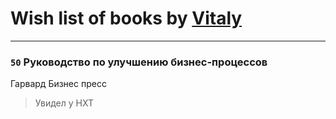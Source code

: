 # Wish list of books by [Vitaly](https://plus.google.com/109395490138181998437)
---

### `50` Руководство по улучшению бизнес-процессов
Гарвард Бизнес пресс
> Увидел у HXT

